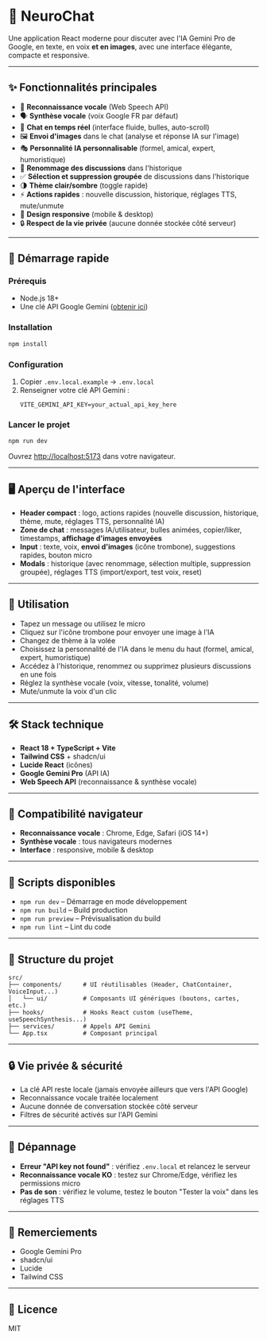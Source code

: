 # 🧠 NeuroChat

Une application React moderne pour discuter avec l'IA Gemini Pro de Google, en texte, en voix **et en images**, avec une interface élégante, compacte et responsive.

---

## ✨ Fonctionnalités principales

- 🎤 **Reconnaissance vocale** (Web Speech API)
- 🗣️ **Synthèse vocale** (voix Google FR par défaut)
- 💬 **Chat en temps réel** (interface fluide, bulles, auto-scroll)
- 🖼️ **Envoi d'images** dans le chat (analyse et réponse IA sur l'image)
- 🎭 **Personnalité IA personnalisable** (formel, amical, expert, humoristique)
- 📝 **Renommage des discussions** dans l'historique
- ✅ **Sélection et suppression groupée** de discussions dans l'historique
- 🌗 **Thème clair/sombre** (toggle rapide)
- ⚡ **Actions rapides** : nouvelle discussion, historique, réglages TTS, mute/unmute
- 📱 **Design responsive** (mobile & desktop)
- 🔒 **Respect de la vie privée** (aucune donnée stockée côté serveur)

---

## 🚀 Démarrage rapide

### Prérequis
- Node.js 18+
- Une clé API Google Gemini ([obtenir ici](https://makersuite.google.com/app/apikey))

### Installation
```bash
npm install
```

### Configuration
1. Copier `.env.local.example` → `.env.local`
2. Renseigner votre clé API Gemini :
   ```env
   VITE_GEMINI_API_KEY=your_actual_api_key_here
   ```

### Lancer le projet
```bash
npm run dev
```

Ouvrez [http://localhost:5173](http://localhost:5173) dans votre navigateur.

---

## 🖥️ Aperçu de l'interface

- **Header compact** : logo, actions rapides (nouvelle discussion, historique, thème, mute, réglages TTS, personnalité IA)
- **Zone de chat** : messages IA/utilisateur, bulles animées, copier/liker, timestamps, **affichage d'images envoyées**
- **Input** : texte, voix, **envoi d'images** (icône trombone), suggestions rapides, bouton micro
- **Modals** : historique (avec renommage, sélection multiple, suppression groupée), réglages TTS (import/export, test voix, reset)

---

## 🎯 Utilisation

- Tapez un message ou utilisez le micro
- Cliquez sur l'icône trombone pour envoyer une image à l'IA
- Changez de thème à la volée
- Choisissez la personnalité de l'IA dans le menu du haut (formel, amical, expert, humoristique)
- Accédez à l'historique, renommez ou supprimez plusieurs discussions en une fois
- Réglez la synthèse vocale (voix, vitesse, tonalité, volume)
- Mute/unmute la voix d'un clic

---

## 🛠️ Stack technique

- **React 18 + TypeScript + Vite**
- **Tailwind CSS** + shadcn/ui
- **Lucide React** (icônes)
- **Google Gemini Pro** (API IA)
- **Web Speech API** (reconnaissance & synthèse vocale)

---

## 📱 Compatibilité navigateur

- **Reconnaissance vocale** : Chrome, Edge, Safari (iOS 14+)
- **Synthèse vocale** : tous navigateurs modernes
- **Interface** : responsive, mobile & desktop

---

## 🔧 Scripts disponibles

- `npm run dev` – Démarrage en mode développement
- `npm run build` – Build production
- `npm run preview` – Prévisualisation du build
- `npm run lint` – Lint du code

---

## 📂 Structure du projet

```
src/
├── components/      # UI réutilisables (Header, ChatContainer, VoiceInput...)
│   └── ui/          # Composants UI génériques (boutons, cartes, etc.)
├── hooks/           # Hooks React custom (useTheme, useSpeechSynthesis...)
├── services/        # Appels API Gemini
└── App.tsx          # Composant principal
```

---

## 🔒 Vie privée & sécurité

- La clé API reste locale (jamais envoyée ailleurs que vers l'API Google)
- Reconnaissance vocale traitée localement
- Aucune donnée de conversation stockée côté serveur
- Filtres de sécurité activés sur l'API Gemini

---

## 🚨 Dépannage

- **Erreur "API key not found"** : vérifiez `.env.local` et relancez le serveur
- **Reconnaissance vocale KO** : testez sur Chrome/Edge, vérifiez les permissions micro
- **Pas de son** : vérifiez le volume, testez le bouton "Tester la voix" dans les réglages TTS

---

## 🙏 Remerciements

- Google Gemini Pro
- shadcn/ui
- Lucide
- Tailwind CSS

---

## 📄 Licence

MIT